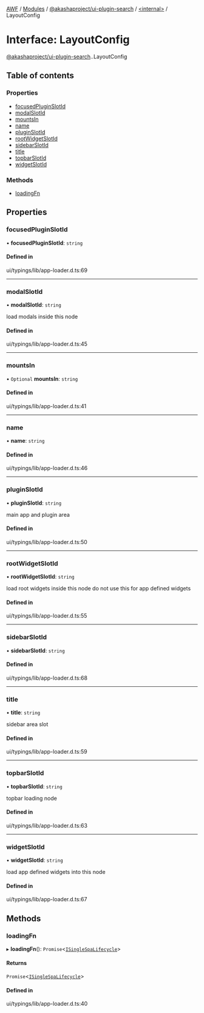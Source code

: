 [AWF](../README.md) / [Modules](../modules.md) / [@akashaproject/ui-plugin-search](../modules/akashaproject_ui_plugin_search.md) / [<internal\>](../modules/akashaproject_ui_plugin_search._internal_.md) / LayoutConfig

# Interface: LayoutConfig

[@akashaproject/ui-plugin-search](../modules/akashaproject_ui_plugin_search.md).[<internal>](../modules/akashaproject_ui_plugin_search._internal_.md).LayoutConfig

## Table of contents

### Properties

- [focusedPluginSlotId](akashaproject_ui_plugin_search._internal_.LayoutConfig.md#focusedpluginslotid)
- [modalSlotId](akashaproject_ui_plugin_search._internal_.LayoutConfig.md#modalslotid)
- [mountsIn](akashaproject_ui_plugin_search._internal_.LayoutConfig.md#mountsin)
- [name](akashaproject_ui_plugin_search._internal_.LayoutConfig.md#name)
- [pluginSlotId](akashaproject_ui_plugin_search._internal_.LayoutConfig.md#pluginslotid)
- [rootWidgetSlotId](akashaproject_ui_plugin_search._internal_.LayoutConfig.md#rootwidgetslotid)
- [sidebarSlotId](akashaproject_ui_plugin_search._internal_.LayoutConfig.md#sidebarslotid)
- [title](akashaproject_ui_plugin_search._internal_.LayoutConfig.md#title)
- [topbarSlotId](akashaproject_ui_plugin_search._internal_.LayoutConfig.md#topbarslotid)
- [widgetSlotId](akashaproject_ui_plugin_search._internal_.LayoutConfig.md#widgetslotid)

### Methods

- [loadingFn](akashaproject_ui_plugin_search._internal_.LayoutConfig.md#loadingfn)

## Properties

### focusedPluginSlotId

• **focusedPluginSlotId**: `string`

#### Defined in

ui/typings/lib/app-loader.d.ts:69

___

### modalSlotId

• **modalSlotId**: `string`

load modals inside this node

#### Defined in

ui/typings/lib/app-loader.d.ts:45

___

### mountsIn

• `Optional` **mountsIn**: `string`

#### Defined in

ui/typings/lib/app-loader.d.ts:41

___

### name

• **name**: `string`

#### Defined in

ui/typings/lib/app-loader.d.ts:46

___

### pluginSlotId

• **pluginSlotId**: `string`

main app and plugin area

#### Defined in

ui/typings/lib/app-loader.d.ts:50

___

### rootWidgetSlotId

• **rootWidgetSlotId**: `string`

load root widgets inside this node
do not use this for app defined widgets

#### Defined in

ui/typings/lib/app-loader.d.ts:55

___

### sidebarSlotId

• **sidebarSlotId**: `string`

#### Defined in

ui/typings/lib/app-loader.d.ts:68

___

### title

• **title**: `string`

sidebar area slot

#### Defined in

ui/typings/lib/app-loader.d.ts:59

___

### topbarSlotId

• **topbarSlotId**: `string`

topbar loading node

#### Defined in

ui/typings/lib/app-loader.d.ts:63

___

### widgetSlotId

• **widgetSlotId**: `string`

load app defined widgets into this node

#### Defined in

ui/typings/lib/app-loader.d.ts:67

## Methods

### loadingFn

▸ **loadingFn**(): `Promise`<[`ISingleSpaLifecycle`](akashaproject_ui_plugin_search._internal_.ISingleSpaLifecycle.md)\>

#### Returns

`Promise`<[`ISingleSpaLifecycle`](akashaproject_ui_plugin_search._internal_.ISingleSpaLifecycle.md)\>

#### Defined in

ui/typings/lib/app-loader.d.ts:40
